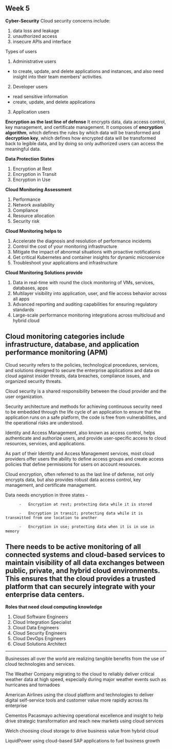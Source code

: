 ## Week 5
**Cyber-Security**
Cloud security concerns include:
1. data loss and leakage
2. unauthorized access
3. insecure APIs and interface

Types of users
1. Administrative users
  - to create, update, and delete applications and instances, and also need insight into their team members' activities.
2. Developer users
  - read sensitive information
  - create, update, and delete applications
3. Application users

**Encryption as the last line of defense**
It encrypts data, data access control, key management, and certificate management. It composes of **encryption algorithm**, which defines the rules by which data will be transformed and **decryption key**, which defines how encrypted data will be transformed back to legible data, and by doing so only authorized users can access the meaningful data.

**Data Protection States**
1. Encryption at Rest
2. Encryption in Transit
3. Encryption in Use

**Cloud Monitoring Assessment**
1. Performance
2. Network availability
3. Compliance
4. Resource allocation
5. Security risk

**Cloud Monitoring helps to**
1. Accelerate the diagnosis and resolution of performance incidents
2. Control the cost of your monitoring infrastructure
3. Mitigate the impact of abnormal situations with proactive notifications
4. Get critical Kubernetes and container insights for dynamic microservice
5. Troubleshoot your applications and infrastructure  

**Cloud Monitoring Solutions provide**
1. Data in real-time with round the clock monitoring of VMs, services, databases, apps
2. Multilayer visibility into application, user, and file access behavior across all apps
3. Advanced reporting and auditing capabilities for ensuring regulatory standards
4. Large-scale performance monitoring integrations across multicloud and hybrid cloud

Cloud monitoring categories include infrastructure, database, and application performance monitoring (APM)
---
Cloud security refers to the policies, technological procedures, services, and solutions designed to secure the enterprise applications and data on cloud against insider threats, data breaches, compliance issues, and organized security threats.

Cloud security is a shared responsibility between the cloud provider and the user organization.

Security architecture and methods for achieving continuous security need to be embedded through the life cycle of an application to ensure that the application runs on a safe platform, the code is free from vulnerabilities, and the operational risks are understood.

Identity and Access Management, also known as access control, helps authenticate and authorize users, and provide user-specific access to cloud resources, services, and applications.

As part of their Identity and Access Management services, most cloud providers offer users the ability to define access groups and create access policies that define permissions for users on account resources.

Cloud encryption, often referred to as the last line of defense, not only encrypts data, but also provides robust data access control, key management, and certificate management.

Data needs encryption in three states -

          -   Encryption at rest; protecting data while it is stored

          -   Encryption in transit; protecting data while it is transmitted from one location to another

          -   Encryption in use; protecting data when it is in use in memory

There needs to be active monitoring of all connected systems and cloud-based services to maintain visibility of all data exchanges between public, private, and hybrid cloud environments. This ensures that the cloud provides a trusted platform that can securely integrate with your enterprise data centers.
---
**Roles that need cloud computing knowledge**
1. Cloud Software Engineers
2. Cloud Integration Specialist
3. Cloud Data Engineers
4. Cloud Security Engineers
5. Cloud DevOps Engineers
6. Cloud Solutions Architect
---
Businesses all over the world are realizing tangible benefits from the use of cloud technologies and services.

The Weather Company migrating to the cloud to reliably deliver critical weather data at high speed, especially during major weather events such as hurricanes and tornadoes

American Airlines using the cloud platform and technologies to deliver digital self-service tools and customer value more rapidly across its enterprise

Cementos Pacasmayo achieving operational excellence and insight to help drive strategic transformation and reach new markets using cloud services

Welch choosing cloud storage to drive business value from hybrid cloud

LiquidPower using cloud-based SAP applications to fuel business growth
